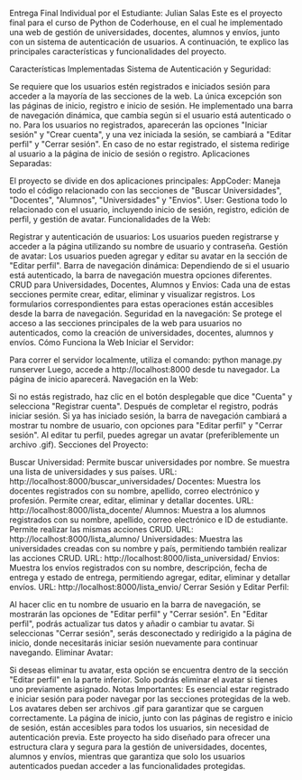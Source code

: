 Entrega Final Individual por el Estudiante: Julian Salas
Este es el proyecto final para el curso de Python de Coderhouse, en el cual he implementado una web de gestión de universidades, docentes, alumnos y envíos, junto con un sistema de autenticación de usuarios. A continuación, te explico las principales características y funcionalidades del proyecto.

Características Implementadas
Sistema de Autenticación y Seguridad:

Se requiere que los usuarios estén registrados e iniciados sesión para acceder a la mayoría de las secciones de la web. La única excepción son las páginas de inicio, registro e inicio de sesión.
He implementado una barra de navegación dinámica, que cambia según si el usuario está autenticado o no. Para los usuarios no registrados, aparecerán las opciones "Iniciar sesión" y "Crear cuenta", y una vez iniciada la sesión, se cambiará a "Editar perfil" y "Cerrar sesión".
En caso de no estar registrado, el sistema redirige al usuario a la página de inicio de sesión o registro.
Aplicaciones Separadas:

El proyecto se divide en dos aplicaciones principales:
AppCoder: Maneja todo el código relacionado con las secciones de "Buscar Universidades", "Docentes", "Alumnos", "Universidades" y "Envios".
User: Gestiona todo lo relacionado con el usuario, incluyendo inicio de sesión, registro, edición de perfil, y gestión de avatar.
Funcionalidades de la Web:

Registrar y autenticación de usuarios: Los usuarios pueden registrarse y acceder a la página utilizando su nombre de usuario y contraseña.
Gestión de avatar: Los usuarios pueden agregar y editar su avatar en la sección de "Editar perfil".
Barra de navegación dinámica: Dependiendo de si el usuario está autenticado, la barra de navegación muestra opciones diferentes.
CRUD para Universidades, Docentes, Alumnos y Envios: Cada una de estas secciones permite crear, editar, eliminar y visualizar registros. Los formularios correspondientes para estas operaciones están accesibles desde la barra de navegación.
Seguridad en la navegación: Se protege el acceso a las secciones principales de la web para usuarios no autenticados, como la creación de universidades, docentes, alumnos y envíos.
Cómo Funciona la Web
Iniciar el Servidor:

Para correr el servidor localmente, utiliza el comando:
python manage.py runserver
Luego, accede a http://localhost:8000 desde tu navegador. La página de inicio aparecerá.
Navegación en la Web:

Si no estás registrado, haz clic en el botón desplegable que dice "Cuenta" y selecciona "Registrar cuenta". Después de completar el registro, podrás iniciar sesión.
Si ya has iniciado sesión, la barra de navegación cambiará a mostrar tu nombre de usuario, con opciones para "Editar perfil" y "Cerrar sesión".
Al editar tu perfil, puedes agregar un avatar (preferiblemente un archivo .gif).
Secciones del Proyecto:

Buscar Universidad: Permite buscar universidades por nombre. Se muestra una lista de universidades y sus países. URL: http://localhost:8000/buscar_universidades/
Docentes: Muestra los docentes registrados con su nombre, apellido, correo electrónico y profesión. Permite crear, editar, eliminar y detallar docentes. URL: http://localhost:8000/lista_docente/
Alumnos: Muestra a los alumnos registrados con su nombre, apellido, correo electrónico e ID de estudiante. Permite realizar las mismas acciones CRUD. URL: http://localhost:8000/lista_alumno/
Universidades: Muestra las universidades creadas con su nombre y país, permitiendo también realizar las acciones CRUD. URL: http://localhost:8000/lista_universidad/
Envios: Muestra los envíos registrados con su nombre, descripción, fecha de entrega y estado de entrega, permitiendo agregar, editar, eliminar y detallar envíos. URL: http://localhost:8000/lista_envio/
Cerrar Sesión y Editar Perfil:

Al hacer clic en tu nombre de usuario en la barra de navegación, se mostrarán las opciones de "Editar perfil" y "Cerrar sesión". En "Editar perfil", podrás actualizar tus datos y añadir o cambiar tu avatar.
Si seleccionas "Cerrar sesión", serás desconectado y redirigido a la página de inicio, donde necesitarás iniciar sesión nuevamente para continuar navegando.
Eliminar Avatar:

Si deseas eliminar tu avatar, esta opción se encuentra dentro de la sección "Editar perfil" en la parte inferior. Solo podrás eliminar el avatar si tienes uno previamente asignado.
Notas Importantes:
Es esencial estar registrado e iniciar sesión para poder navegar por las secciones protegidas de la web.
Los avatares deben ser archivos .gif para garantizar que se carguen correctamente.
La página de inicio, junto con las páginas de registro e inicio de sesión, están accesibles para todos los usuarios, sin necesidad de autenticación previa.
Este proyecto ha sido diseñado para ofrecer una estructura clara y segura para la gestión de universidades, docentes, alumnos y envíos, mientras que garantiza que solo los usuarios autenticados puedan acceder a las funcionalidades protegidas.